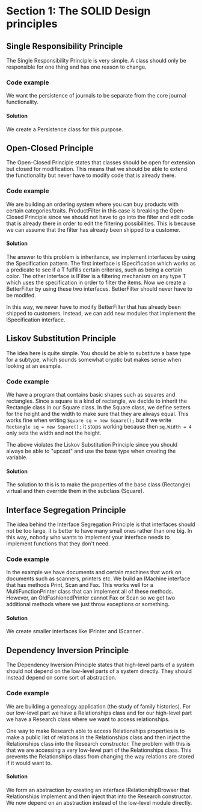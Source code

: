 # Section 1: The SOLID Design principles

## Single Responsibility Principle
The Single Responsibility Principle is very simple. A class should only be responsible for one thing and has one reason to change. 

### Code example
We want the persistence of journals to be separate from the core journal functionality. 

#### Solution
We create a Persistence class for this purpose.

## Open-Closed Principle
The Open-Closed Principle states that classes should be open for extension but closed for modification. This means that we should be able to extend the functionality but never have to modify code that is already there.

### Code example
We are building an ordering system where you can buy products with certain categories/traits. ProductFilter in this case is breaking the Open-Closed Principle since we should not have to go into the filter and edit code that is already there in order to edit the filtering possibilities. This is because we can assume that the filter has already been shipped to a customer.

#### Solution
The answer to this problem is inheritance, we implement interfaces by using the Specification pattern. The first interface is ISpecification which works as a predicate to see if a T fulfills certain criterias, such as being a certain color. The other interface is IFilter is a filtering mechanism on any type T which uses the specification in order to filter the items. Now we create a BetterFilter by using these two interfaces. BetterFilter should never have to be modifed.

In this way, we never have to modify BetterFilter that has already been shipped to customers. Instead, we can add new modules that implement the ISpecification interface.

## Liskov Substitution Principle
The idea here is quite simple. You should be able to substitute a base type for a subtype, which sounds somewhat cryptic but makes sense when looking at an example.

### Code example
We have a program that contains basic shapes such as squares and rectangles. Since a square is a kind of rectangle, we decide to inherit the Rectangle class in our Square class. In the Square class, we define setters for the height and the width to make sure that they are always equal. This works fine when writing `Square sq = new Square();` but if we write `Rectangle sq = new Square();` it stops working because then `sq.Width = 4` only sets the width and not the height. 

The above violates the Liskov Substitution Principle since you should always be able to "upcast" and use the base type when creating the variable.

#### Solution
The solution to this is to make the properties of the base class (Rectangle) virtual and then override them in the subclass (Square).

## Interface Segregation Principle
The idea behind the Interface Segregation Principle is that interfaces should not be too large, it is better to have many small ones rather than one big. In this way, nobody who wants to implement your interface needs to implement functions that they don't need.

### Code example
In the example we have documents and certain machines that work on documents such as scanners, printers etc. We build an IMachine interface that has methods Print, Scan and Fax. This works well for a MultiFunctionPrinter class that can implement all of these methods. However, an OldFashionedPrinter cannot Fax or Scan so we get two additional methods where we just throw exceptions or something.

#### Solution
We create smaller interfaces like IPrinter and IScanner .

## Dependency Inversion Principle
The Dependency Inversion Principle states that high-level parts of a system should not depend on the low-level parts of a system directly. They should instead depend on some sort of abstraction.

### Code example
We are building a genealogy application (the study of family histories). For our low-level part we have a Relationships class and for our high-level part we have a Research class where we want to access relationships. 

One way to make Research able to access Relationships properties is to make a public list of relations in the Relationships class and then inject the Relationships class into the Research constructor. The problem with this is that we are accessing a very low-level part of the Relationships class. This prevents the Relationships class from changing the way relations are stored if it would want to.

#### Solution
We form an abstraction by creating an interface IRelationshipBrowser that Relationships implement and then inject that into the Research constructor. We now depend on an abstraction instead of the low-level module directly.
